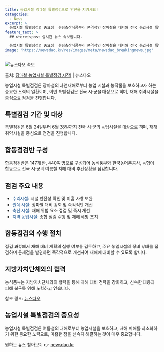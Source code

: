 ```yaml
---
title: 농업시설 장마철 특별점검으로 안전을 지키세요!
categories:
  - News
excerpt: >
  농업시설 특별점검의 중요성  농림축산식품부가 본격적인 장마철을 대비해 전국 농업시설 특별점검에 나선다. 이러…
feature_text: >
  ## whereispost 실시간 뉴스 속보입니다.

  농업시설 특별점검의 중요성  농림축산식품부가 본격적인 장마철을 대비해 전국 농업시설 특별점검에 나선다. 이러…
image: 'https://newsdao.kr/res/images/meta/newsdao_breakingnews.jpg'
---
```


![뉴스다오 속보](https://newsdao.kr/res/images/meta/newsdao_breakingnews.jpg)

<p>출처: <a href="https://newsdao.kr/4376" rel="dofollow">장마철 농업시설 특별점검 시작!</a> | 뉴스다오</p>

<p data-ke-size="size16">농업시설 특별점검은 장마철의 자연재해로부터 농업 시설과 농작물을 보호하고자 하는 중요한 노력의 일환이며, 이번 특별점검은 전국 시·군을 대상으로 하며, 재해 취약시설을 중심으로 점검을 진행합니다.</p>

<h2 data-ke-size="size26">특별점검 기간 및 대상</h2>
<p data-ke-size="size16">특별점검은 6월 24일부터 6월 28일까지 전국 시·군의 농업시설을 대상으로 하며, 재해 취약시설을 중심으로 점검을 진행합니다.</p>

<h2 data-ke-size="size26">합동점검반 구성</h2>
<p data-ke-size="size16">합동점검반은 147개 반, 440여 명으로 구성되어 농식품부와 한국농어촌공사, 농협이 합동으로 전국 시·군의 여름철 재해 대비 추진상황을 점검합니다.</p>

<h2 data-ke-size="size26">점검 주요 내용</h2>
<ul>
  <li><span style="color: #1a5490;">수리시설:</span> 시설 안전성 확인 및 미흡 사항 보완</li>
  <li><span style="color: #1a5490;">원예 시설:</span> 장마철 대비 강화 및 즉각적인 개선</li>
  <li><span style="color: #1a5490;">축산 시설:</span> 재해 위험 요소 점검 및 즉시 개선</li>
  <li><span style="color: #1a5490;">지역 농업시설:</span> 종합 점검 수행 및 재해 예방 조치</li>
</ul>

<h2 data-ke-size="size26">합동점검의 수행 절차</h2>
<p data-ke-size="size16">점검 과정에서 재해 대비 계획의 실행 여부를 검토하고, 주요 농업시설의 정비 상태를 점검하며 문제점을 발견하면 즉각적으로 개선하여 재해에 대비할 수 있도록 합니다.</p>

<h2 data-ke-size="size26">지방자치단체와의 협력</h2>
<p data-ke-size="size16">농식품부는 지방자치단체와의 협력을 통해 재해 대비 전략을 강화하고, 신속한 대응과 피해 복구를 위해 노력하고 있습니다.</p>

참조 링크: <a href="https://newsdao.kr/4376">뉴스다오</a>

<h2 data-ke-size="size26">농업시설 특별점검의 중요성</h2>
<p data-ke-size="size16">농업시설 특별점검은 여름철의 재해로부터 농업시설을 보호하고, 재해 피해를 최소화하기 위한 중요한 노력으로, 미흡한 점을 신속히 해결하는 것이 매우 중요합니다.</p> 

원하는 뉴스 찾아보기 👉 <a href="https://newsdao.kr" rel="dofollow">newsdao.kr</a>


